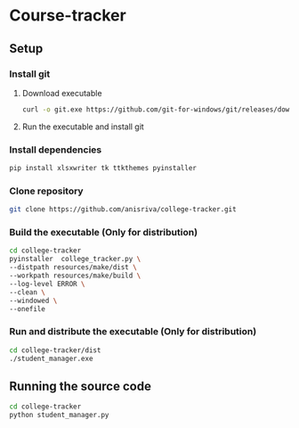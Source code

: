 # Course-tracker

## Setup

### Install git

1. Download executable

   ```bash
   curl -o git.exe https://github.com/git-for-windows/git/releases/download/v2.33.0.windows.2/Git-2.33.0.2-64-bit.exe
   ```

2. Run the executable and install git

### Install dependencies

```bash
pip install xlsxwriter tk ttkthemes pyinstaller
```

### Clone repository

```bash
git clone https://github.com/anisriva/college-tracker.git
```

### Build the executable (Only for distribution)

```bash
cd college-tracker
pyinstaller  college_tracker.py \
--distpath resources/make/dist \
--workpath resources/make/build \
--log-level ERROR \
--clean \
--windowed \
--onefile 
```

### Run and distribute the executable (Only for distribution)

```bash
cd college-tracker/dist
./student_manager.exe
```

## Running the source code

```bash
cd college-tracker
python student_manager.py
```
